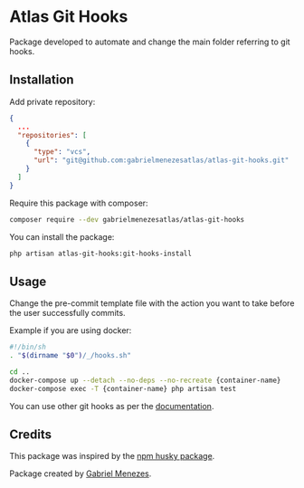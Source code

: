 # Atlas Git Hooks

Package developed to automate and change the main folder referring to git hooks.

## Installation
Add private repository:

```json
{
  ...
  "repositories": [
    {
      "type": "vcs",
      "url": "git@github.com:gabrielmenezesatlas/atlas-git-hooks.git"
    }
  ]
}
```

Require this package with composer:
```bash
composer require --dev gabrielmenezesatlas/atlas-git-hooks
```

You can install the package:
```bash
php artisan atlas-git-hooks:git-hooks-install
```

## Usage

Change the pre-commit template file with the action you want to take before the user successfully commits.

Example if you are using docker:
```bash
#!/bin/sh
. "$(dirname "$0")/_/hooks.sh"

cd ..
docker-compose up --detach --no-deps --no-recreate {container-name}
docker-compose exec -T {container-name} php artisan test
```

You can use other git hooks as per the [documentation](https://git-scm.com/docs/githooks).

## Credits
This package was inspired by the [npm husky package](https://github.com/typicode/husky).

Package created by [Gabriel Menezes](https://github.com/gabrielmenezesatlas).
